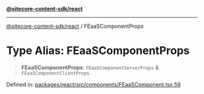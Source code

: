 [**@sitecore-content-sdk/react**](../README.md)

***

[@sitecore-content-sdk/react](../README.md) / FEaaSComponentProps

# Type Alias: FEaaSComponentProps

> **FEaaSComponentProps**: `FEaaSComponentServerProps` & `FEaaSComponentClientProps`

Defined in: [packages/react/src/components/FEaaSComponent.tsx:59](https://github.com/Sitecore/content-sdk/blob/41c13b52df868906ffa0d42b81d2e4d21033d6c3/packages/react/src/components/FEaaSComponent.tsx#L59)
